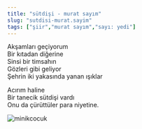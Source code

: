 ```yaml
---
title: "sütdişi - murat sayım"
slug: "sutdisi-murat.sayim"
tags: ["şiir","murat sayım","sayı: yedi"]
---
```

Akşamları geçiyorum    
Bir kıtadan diğerine  
Sinsi bir timsahın  
Gözleri gibi geliyor  
Şehrin iki yakasında yanan ışıklar

Acırım haline  
Bir tanecik sütdişi vardı  
Onu da çürüttüler para niyetine.


![minikcocuk](/img/ky07_24_tayfunisildar.jpg)
